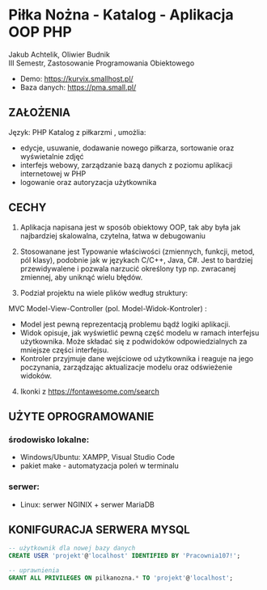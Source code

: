 # Piłka Nożna - Katalog - Aplikacja OOP PHP 


Jakub Achtelik, Oliwier Budnik\
III Semestr, Zastosowanie Programowania Obiektowego

- Demo: https://kurvix.smallhost.pl/
- Baza danych: https://pma.small.pl/



## ZAŁOŻENIA
Język: PHP
Katalog z piłkarzmi , umożlia:

- edycje, usuwanie, dodawanie nowego piłkarza, sortowanie oraz wyświetalnie zdjęć
- interfejs webowy, zarządzanie bazą danych z poziomu aplikacji internetowej w PHP
- logowanie oraz autoryzacja użytkownika


## CECHY
1. Aplikacja napisana jest w sposób obiektowy OOP, tak aby była jak najbardziej skalowalna, czytelna, łatwa w debugowaniu

2. Stosowanane jest Typowanie właściwości (zmiennych, funkcji, metod, pól klasy),
podobnie jak w językach C/C++, Java, C#. Jest to bardziej przewidywalene i pozwala narzucić określony typ np. zwracanej zmiennej, aby uniknąć wielu błędów.

3. Podział projektu na wiele plików według struktury:

MVC Model-View-Controller (pol. Model-Widok-Kontroler) :

- Model jest pewną reprezentacją problemu bądź logiki aplikacji.
- Widok opisuje, jak wyświetlić pewną część modelu w ramach interfejsu użytkownika. Może składać się z podwidoków odpowiedzialnych za mniejsze części interfejsu.
- Kontroler przyjmuje dane wejściowe od użytkownika i reaguje na jego poczynania, zarządzając aktualizacje modelu oraz odświeżenie widoków.


4. Ikonki z https://fontawesome.com/search



## UŻYTE OPROGRAMOWANIE

### środowisko lokalne: 
- Windows/Ubuntu: XAMPP, Visual Studio Code
- pakiet make - automatyzacja poleń w terminalu

### serwer:
- Linux: serwer NGINIX + serwer MariaDB

## KONIFGURACJA SERWERA MYSQL
```sql
-- użytkownik dla nowej bazy danych
CREATE USER 'projekt'@'localhost' IDENTIFIED BY 'Pracownia107!'; 

-- uprawnienia
GRANT ALL PRIVILEGES ON pilkanozna.* TO 'projekt'@'localhost';
```
